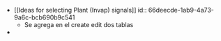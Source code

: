 - [[Ideas for selecting Plant (Invap) signals]]
  id:: 66deecde-1ab9-4a73-9a6c-bcb690b9c541
	- Se agrega en el create edit dos tablas
-